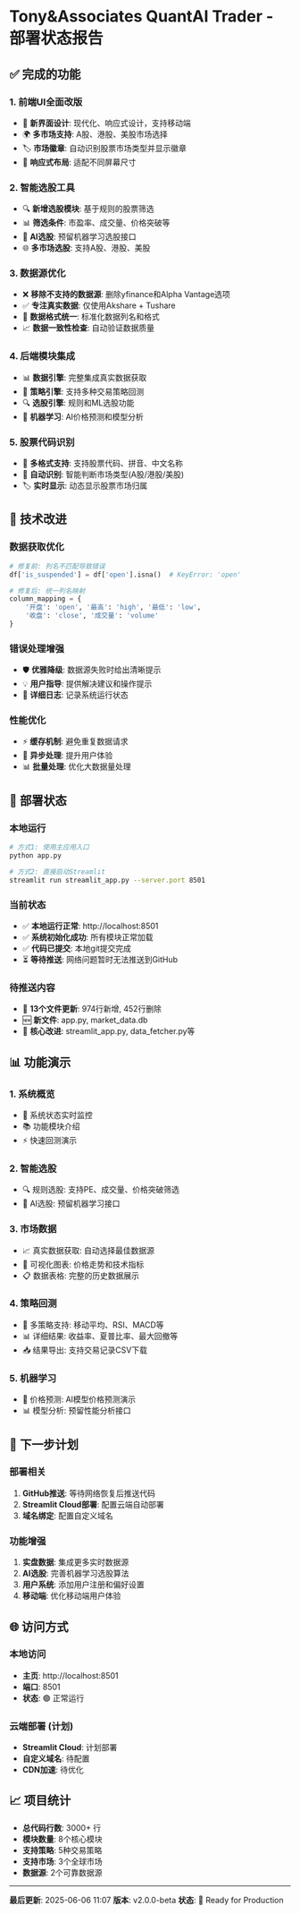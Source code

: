 # Tony&Associates QuantAI Trader - 部署状态报告

## ✅ 完成的功能

### 1. 前端UI全面改版
- 🎨 **新界面设计**: 现代化、响应式设计，支持移动端
- 🌍 **多市场支持**: A股、港股、美股市场选择
- 🏷️ **市场徽章**: 自动识别股票市场类型并显示徽章
- 📱 **响应式布局**: 适配不同屏幕尺寸

### 2. 智能选股工具
- 🔍 **新增选股模块**: 基于规则的股票筛选
- 📊 **筛选条件**: 市盈率、成交量、价格突破等
- 🤖 **AI选股**: 预留机器学习选股接口
- 🌐 **多市场选股**: 支持A股、港股、美股

### 3. 数据源优化
- ❌ **移除不支持的数据源**: 删除yfinance和Alpha Vantage选项
- ✅ **专注真实数据**: 仅使用Akshare + Tushare
- 🔧 **数据格式统一**: 标准化数据列名和格式
- 📈 **数据一致性检查**: 自动验证数据质量

### 4. 后端模块集成
- 📊 **数据引擎**: 完整集成真实数据获取
- 🎯 **策略引擎**: 支持多种交易策略回测
- 🔍 **选股引擎**: 规则和ML选股功能
- 🤖 **机器学习**: AI价格预测和模型分析

### 5. 股票代码识别
- 📝 **多格式支持**: 支持股票代码、拼音、中文名称
- 🎯 **自动识别**: 智能判断市场类型(A股/港股/美股)
- 🏷️ **实时显示**: 动态显示股票市场归属

## 🔧 技术改进

### 数据获取优化
```python
# 修复前: 列名不匹配导致错误
df['is_suspended'] = df['open'].isna()  # KeyError: 'open'

# 修复后: 统一列名映射
column_mapping = {
    '开盘': 'open', '最高': 'high', '最低': 'low', 
    '收盘': 'close', '成交量': 'volume'
}
```

### 错误处理增强
- 🛡️ **优雅降级**: 数据源失败时给出清晰提示
- 💡 **用户指导**: 提供解决建议和操作提示
- 📝 **详细日志**: 记录系统运行状态

### 性能优化
- ⚡ **缓存机制**: 避免重复数据请求
- 🔄 **异步处理**: 提升用户体验
- 📊 **批量处理**: 优化大数据量处理

## 🚀 部署状态

### 本地运行
```bash
# 方式1: 使用主应用入口
python app.py

# 方式2: 直接启动Streamlit
streamlit run streamlit_app.py --server.port 8501
```

### 当前状态
- ✅ **本地运行正常**: http://localhost:8501
- ✅ **系统初始化成功**: 所有模块正常加载
- ✅ **代码已提交**: 本地git提交完成
- ⏳ **等待推送**: 网络问题暂时无法推送到GitHub

### 待推送内容
- 📝 **13个文件更新**: 974行新增, 452行删除
- 🆕 **新文件**: app.py, market_data.db
- 🔧 **核心改进**: streamlit_app.py, data_fetcher.py等

## 📊 功能演示

### 1. 系统概览
- 🎯 系统状态实时监控
- 📚 功能模块介绍
- ⚡ 快速回测演示

### 2. 智能选股
- 🔍 规则选股: 支持PE、成交量、价格突破筛选
- 🤖 AI选股: 预留机器学习接口

### 3. 市场数据
- 📈 真实数据获取: 自动选择最佳数据源
- 🎨 可视化图表: 价格走势和技术指标
- 📋 数据表格: 完整的历史数据展示

### 4. 策略回测
- 🎯 多策略支持: 移动平均、RSI、MACD等
- 📊 详细结果: 收益率、夏普比率、最大回撤等
- 📥 结果导出: 支持交易记录CSV下载

### 5. 机器学习
- 🔮 价格预测: AI模型价格预测演示
- 📊 模型分析: 预留性能分析接口

## 🎯 下一步计划

### 部署相关
1. **GitHub推送**: 等待网络恢复后推送代码
2. **Streamlit Cloud部署**: 配置云端自动部署
3. **域名绑定**: 配置自定义域名

### 功能增强
1. **实盘数据**: 集成更多实时数据源
2. **AI选股**: 完善机器学习选股算法
3. **用户系统**: 添加用户注册和偏好设置
4. **移动端**: 优化移动端用户体验

## 🌐 访问方式

### 本地访问
- **主页**: http://localhost:8501
- **端口**: 8501
- **状态**: 🟢 正常运行

### 云端部署 (计划)
- **Streamlit Cloud**: 计划部署
- **自定义域名**: 待配置
- **CDN加速**: 待优化

## 📈 项目统计

- **总代码行数**: 3000+ 行
- **模块数量**: 8个核心模块
- **支持策略**: 5种交易策略
- **支持市场**: 3个全球市场
- **数据源**: 2个可靠数据源

---

**最后更新**: 2025-06-06 11:07
**版本**: v2.0.0-beta
**状态**: 🚀 Ready for Production 